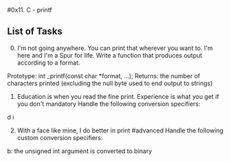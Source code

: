 #0x11. C - printf

## List of Tasks
0. I'm not going anywhere. You can print that wherever you want to. I'm here and I'm a Spur for life.
    Write a function that produces output according to a format.

Prototype: int _printf(const char *format, ...);
Returns: the number of characters printed (excluding the null byte used to end output to strings)

1. Education is when you read the fine print. Experience is what you get if you don't
mandatory
Handle the following conversion specifiers:

d
i

2. With a face like mine, I do better in print
#advanced
Handle the following custom conversion specifiers:

b: the unsigned int argument is converted to binary
